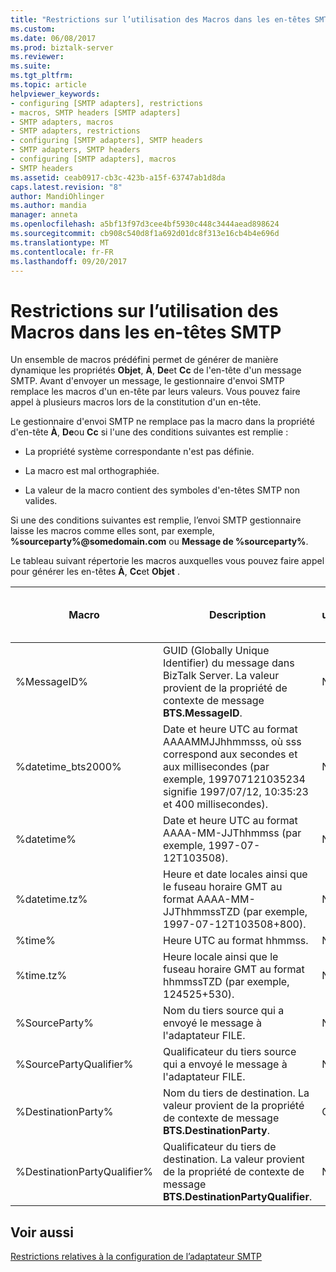 ```yaml
---
title: "Restrictions sur l’utilisation des Macros dans les en-têtes SMTP | Documents Microsoft"
ms.custom: 
ms.date: 06/08/2017
ms.prod: biztalk-server
ms.reviewer: 
ms.suite: 
ms.tgt_pltfrm: 
ms.topic: article
helpviewer_keywords:
- configuring [SMTP adapters], restrictions
- macros, SMTP headers [SMTP adapters]
- SMTP adapters, macros
- SMTP adapters, restrictions
- configuring [SMTP adapters], SMTP headers
- SMTP adapters, SMTP headers
- configuring [SMTP adapters], macros
- SMTP headers
ms.assetid: ceab0917-cb3c-423b-a15f-63747ab1d8da
caps.latest.revision: "8"
author: MandiOhlinger
ms.author: mandia
manager: anneta
ms.openlocfilehash: a5bf13f97d3cee4bf5930c448c3444aead898624
ms.sourcegitcommit: cb908c540d8f1a692d01dc8f313e16cb4b4e696d
ms.translationtype: MT
ms.contentlocale: fr-FR
ms.lasthandoff: 09/20/2017
---
```

# <a name="restrictions-on-using-macros-in-smtp-headers"></a>Restrictions sur l’utilisation des Macros dans les en-têtes SMTP
Un ensemble de macros prédéfini permet de générer de manière dynamique les propriétés **Objet**, **À**, **De**et **Cc** de l'en-tête d'un message SMTP. Avant d'envoyer un message, le gestionnaire d'envoi SMTP remplace les macros d'un en-tête par leurs valeurs. Vous pouvez faire appel à plusieurs macros lors de la constitution d'un en-tête.  
  
 Le gestionnaire d'envoi SMTP ne remplace pas la macro dans la propriété d'en-tête **À**, **De**ou **Cc** si l'une des conditions suivantes est remplie :  
  
-   La propriété système correspondante n'est pas définie.  
  
-   La macro est mal orthographiée.  
  
-   La valeur de la macro contient des symboles d'en-têtes SMTP non valides.  
  
 Si une des conditions suivantes est remplie, l’envoi SMTP gestionnaire laisse les macros comme elles sont, par exemple, **%sourceparty%@somedomain.com**  ou **Message de %sourceparty%**.  
  
 Le tableau suivant répertorie les macros auxquelles vous pouvez faire appel pour générer les en-têtes **À**, **Cc**et **Objet** .  
  
|Macro|Description|Pour utilisation avec À|Pour utilisation avec Cc|Pour utilisation avec Objet|  
|-----------|-----------------|---------------------|---------------------|--------------------------|  
|%MessageID%|GUID (Globally Unique Identifier) du message dans BizTalk Server. La valeur provient de la propriété de contexte de message **BTS.MessageID**.|Non|Non|Oui|  
|%datetime_bts2000%|Date et heure UTC au format AAAAMMJJhhmmsss, où sss correspond aux secondes et aux millisecondes (par exemple, 199707121035234 signifie 1997/07/12, 10:35:23 et 400 millisecondes).|Non|Non|Oui|  
|%datetime%|Date et heure UTC au format AAAA-MM-JJThhmmss (par exemple, 1997-07-12T103508).|Non|Non|Oui|  
|%datetime.tz%|Heure et date locales ainsi que le fuseau horaire GMT au format AAAA-MM-JJThhmmssTZD (par exemple, 1997-07-12T103508+800).|Non|Non|Oui|  
|%time%|Heure UTC au format hhmmss.|Non|Non|Oui|  
|%time.tz%|Heure locale ainsi que le fuseau horaire GMT au format hhmmssTZD (par exemple, 124525+530).|Non|Non|Oui|  
|%SourceParty%|Nom du tiers source qui a envoyé le message à l'adaptateur FILE.|Non|Non|Oui|  
|%SourcePartyQualifier%|Qualificateur du tiers source qui a envoyé le message à l'adaptateur FILE.|Non|Non|Oui|  
|%DestinationParty%|Nom du tiers de destination. La valeur provient de la propriété de contexte de message **BTS.DestinationParty**.|Oui|Oui|Oui|  
|%DestinationPartyQualifier%|Qualificateur du tiers de destination. La valeur provient de la propriété de contexte de message **BTS.DestinationPartyQualifier**.|Non|Non|Oui|  
  
## <a name="see-also"></a>Voir aussi  
 [Restrictions relatives à la configuration de l’adaptateur SMTP](../core/restrictions-when-configuring-the-smtp-adapter.md)